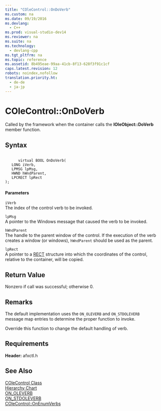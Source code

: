 ```yaml
---
title: "COleControl::OnDoVerb"
ms.custom: na
ms.date: 09/19/2016
ms.devlang: 
  - C++
ms.prod: visual-studio-dev14
ms.reviewer: na
ms.suite: na
ms.technology: 
  - devlang-cpp
ms.tgt_pltfrm: na
ms.topic: reference
ms.assetid: 8b495eae-99aa-41cb-8f13-628f3f91c1cf
caps.latest.revision: 12
robots: noindex,nofollow
translation.priority.ht: 
  - de-de
  - ja-jp
---
```

# COleControl::OnDoVerb
Called by the framework when the container calls the **IOleObject::DoVerb** member function.  
  
## Syntax  
  
```  
  
      virtual BOOL OnDoVerb(  
   LONG iVerb,  
   LPMSG lpMsg,  
   HWND hWndParent,  
   LPCRECT lpRect   
);  
```  
  
#### Parameters  
 `iVerb`  
 The index of the control verb to be invoked.  
  
 `lpMsg`  
 A pointer to the Windows message that caused the verb to be invoked.  
  
 `hWndParent`  
 The handle to the parent window of the control. If the execution of the verb creates a window (or windows), `hWndParent` should be used as the parent.  
  
 `lpRect`  
 A pointer to a [RECT](../vs140/RECT-Structure.md) structure into which the coordinates of the control, relative to the container, will be copied.  
  
## Return Value  
 Nonzero if call was successful; otherwise 0.  
  
## Remarks  
 The default implementation uses the `ON_OLEVERB` and `ON_STDOLEVERB` message map entries to determine the proper function to invoke.  
  
 Override this function to change the default handling of verb.  
  
## Requirements  
 **Header:** afxctl.h  
  
## See Also  
 [COleControl Class](../vs140/COleControl-Class.md)   
 [Hierarchy Chart](../vs140/Hierarchy-Chart.md)   
 [ON_OLEVERB](../vs140/ON_OLEVERB.md)   
 [ON_STDOLEVERB](../vs140/ON_STDOLEVERB.md)   
 [COleControl::OnEnumVerbs](../vs140/COleControl--OnEnumVerbs.md)